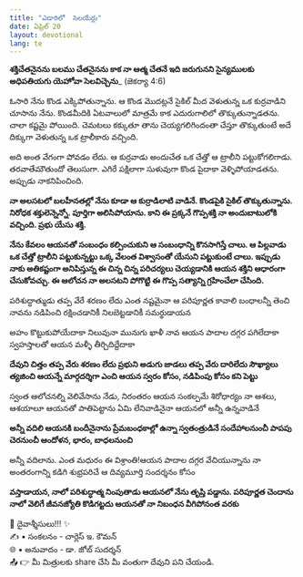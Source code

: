 ```yaml
---
title: "ఎడారిలో  సెలయేర్లు"
date: ఏప్రిల్ 20
layout: devotional
lang: te
---
```


**శక్తిచేతనైనను బలము చేతనైనను కాక నా ఆత్మ చేతనే ఇది జరుగునని సైన్యములకు అధిపతియగు యెహోవా సెలవిచ్చెను**_ (జెకర్యా 4:6)

ఓసారి నేను కొండ ఎక్కిపోతున్నాను. ఆ కొండ మొదట్లనే సైకిల్ మీద వెళుతున్న ఒక కుర్రవాడిని చూసాను నేను. కొండమీదికి ఏటవాలులో మాత్రమే కాక ఎదురుగాలిలో తొక్కుతున్నాడతను. చాలా కష్టమై పోయింది. చెమటలు కక్కుతూ తాను చెయ్యగలిగిందంతా చేస్తూ తొక్కుతుంటే అదే దిక్కుగా వెళుతున్న ఒక ట్రాలీకారు వచ్చింది.

అది అంత వేగంగా పోవడం లేదు. ఆ కుర్రవాడు అందుచేత ఒక చేత్తో ఆ ట్రాలీని పట్టుకోగలిగాడు. తరవాతేమౌతుందో తెలుసుగా. ఎగిరే పక్షిలాగా సుళువుగా కొండ పైదాకా వెళ్ళిపోయాడతను. అప్పుడు నాకనిపించింది.

**నా అలసటలో బలహీనతల్లో నేను కూడా ఆ కుర్రాడిలాటి వాడినే. కొండపైకి సైకిల్ తొక్కుతున్నాను. నిరోధక శక్తులెన్నెన్నో. పూర్తిగా అలిసిపోయాను. కాని ఈ ప్రక్కనే గొప్పశక్తి నా అందుబాటులోకి వచ్చింది. ప్రభు యేసు శక్తి.**

**నేను కేవలం ఆయనతో సంబంధం కల్పించుకుని ఆ సంబంధాన్ని కొనసాగిస్తే చాలు. ఆ పిల్లవాడు ఒక చేత్తో ట్రాలీని పట్టుకున్నట్టు ఒక్క వేలంత విశ్వాసంతో యేసుని పట్టుకుంటే చాలు. ఇప్పుడు నాకు అతికష్టంగా అనిపిస్తున్న ఈ చిన్న చిన్న పరిచర్యలు చెయ్యడానికి ఆయన శక్తిని ఆధారంగా చేసుకోవచ్చు. ఈ ఆలోచన నా అలసటని పోగొట్టి ఈ గొప్ప సత్యాన్ని గ్రహించేలా చేసింది.**

పరిశుద్ధాత్ముడు తప్ప వేరే శరణం లేదు ఎంత నష్టమైనా ఆ పరిపూర్ణత కావాలి బంధాలన్నీ తెంచి నావను నడిపించి రక్షించడానికీ నిలబెట్టడానికీ సమర్థుడాయన

అహం కొట్టుకుపోయేదాకా నిలువునా మునుగు ఖాళీ నావ ఆయన పాదాల దగ్గర పగిలేదాకా స్వహస్తాలతో ఆయన మళ్ళీ తీర్చిదిద్దేదాకా

**దేవుని చిత్తం తప్ప వేరు శరణం లేదు ప్రభుని అడుగు జాడలు తప్ప వేరు దారిలేదు సౌఖ్యాలు త్యజించి ఆయన్నే మార్గదర్శిగా ఎంచి ఆయన స్వరం కోసం, నడిపింపు కోసం కని పెట్టు** 

స్వంత ఆలోచనల్ని వెలివేసాను నేడు, నిరంతరం ఆయన సంకల్పమే శిరోధార్యం నా ఆశలు, ఆశయాలూ ఆయనతో పాతిపెట్టాను ఏమి లేనివాడినైనా ఆయనలో అన్నీ ఉన్నవాడినే

**అన్నీ వదిలి ఆయనకి బందీనైనాను ప్రేమబంధకాల్లో ఉన్నా స్వతంత్రుడినే సందేహాలనుంచీ పాపపు చెరనుంచీ ఆందోళన, భారం, బాధలనుంచి**

అన్నీ వదిలాను. ఎంత మధురం ఈ విశ్రాంతి!ఆయన పాదాల దగ్గర వేచియున్నాను నా అంతరంగాన్ని కడిగి శుభ్రపరిచే ఆ దివ్యమూర్తి సందర్శనం కోసం

**వస్తాడాయన, నాలో పరిశుద్ధాత్మ నింపుతాడు ఆయనలో నేను తృప్తి పడ్డాను. పరిపూర్ణత చెందాను నాలో వెలిగే జీవనజ్యోతి కొడిగట్టదు ఆయనతో నా నిబంధన వీగిపోనంత వరకు**


<div class="blessing">🙏 <span class="bless-text">దైవాశ్శీసులు!!!</span> ✨</div>

<div class="credit">✍️ <span class="credit-text">▪ సంకలనం - చార్లెస్ ఇ. కౌమన్</span></div>
<div class="credit">🌐 <span class="credit-text">▪ అనువాదం - డా. జోబ్ సుదర్శన్</span></div>


<div class="share">📤 👉 <span class="share-text">మీ మిత్రులకు share చేసి మీ వంతుగా దేవుని పని చేయండి.</span></div>

